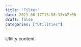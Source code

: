 ```yaml
---
title: "Filter"
date: 2021-06-17T13:58:33+07:00
draft: false
categories: ["Utilities"]
---
```


Utility content